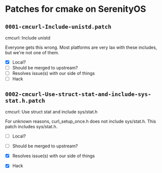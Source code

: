 # Patches for cmake on SerenityOS

## `0001-cmcurl-Include-unistd.patch`

cmcurl: Include unistd

Everyone gets this wrong. Most platforms are very lax with these includes, but we're not one of them.

- [X] Local?
- [ ] Should be merged to upstream?
- [ ] Resolves issue(s) with our side of things
- [ ] Hack

## `0002-cmcurl-Use-struct-stat-and-include-sys-stat.h.patch`

cmcurl: Use struct stat and include sys/stat.h

For unknown reasons, curl_setup_once.h does not include sys/stat.h. This patch includes sys/stat.h.

- [ ] Local?
- [ ] Should be merged to upstream?
- [X] Resolves issue(s) with our side of things
- [X] Hack

